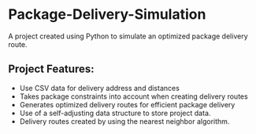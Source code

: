 # Package-Delivery-Simulation
A project created using Python to simulate an optimized package delivery route.

## Project Features:
* Use CSV data for delivery address and distances
* Takes package constraints into account when creating delivery routes
* Generates optimized delivery routes for efficient package delivery
* Use of a self-adjusting data structure to store project data.
* Delivery routes created by using the nearest neighbor algorithm.
